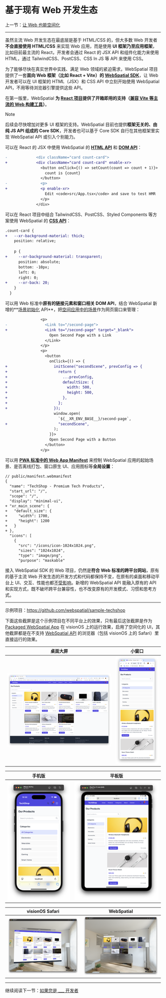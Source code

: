 
# 基于现有 Web 开发生态

上一节：[让 Web 也能空间化](make-the-web-spatial-too.md)

---

虽然主流 Web 开发生态在最底层是基于 HTML/CSS 的，但大多数 Web 开发者**不会直接使用 HTML/CSS** 来实现 Web 应用，而是使用 **UI 框架乃至应用框架**，比如目前最主流的 React，开发者会通过 React 的 JSX API 和组件化能力来使用 HTML，通过 TailwindCSS、PostCSS、CSS In JS 等 API 来使用 CSS。

为了能够尽快在真实世界中实践、满足 Web 领域的紧迫需求，WebSpatial 项目提供了一套**面向 Web 框架（比如 React + Vite）的  [WebSpatial SDK]()**，让 Web 开发者可以在 UI 框架的 HTML（JSX）和 CSS  API 中立刻开始使用 WebSpatial API，不用等待浏览器引擎提供这些 API。

在第一版里，WebSpatial **为 [React 项目]()提供了开箱即用的支持（[兼容 Vite 等主流的 Web 构建工具]()）**。

> [!NOTE]
> 后续会尽快增加对更多 UI 框架的支持。WebSpatial 目前也提供**框架无关的、由纯 JS API 组成的 Core SDK**，开发者也可以基于 Core SDK 自行在其他框架里实现 WebSpatial API 或引入个别能力。

可以在 React 的 JSX 中使用 WebSpatial 的 [**HTML API**]() 和 [**DOM API**]()：

```diff
-             <div className="card count-card">
+             <div className="card count-card" enable-xr>
                <button onClick={() => setCount(count => count + 1)}>
                  count is {count}
                </button>
-               <p>
+               <p enable-xr>
                  Edit <code>src/App.tsx</code> and save to test HMR
                </p>
              </div>
```

<!-- TODO：补充 Model 的例子 -->

可以在 React 项目中结合 TailwindCSS、PostCSS、Styled Components 等方案使用 WebSpatial 的 [**CSS API**]()：

```diff
.count-card {
+   --xr-background-material: thick;
    position: relative;

    p {
+     --xr-background-material: transparent;
      position: absolute;
      bottom: -10px;
      left: 0;
      right: 0;
+     --xr-back: 20;
    }
  }
```

可以用 Web 标准中**原有的链接元素和窗口相关 DOM API**，结合 WebSpatial 新增的**[场景初始化]() API**，把[空间应用中的场景]()作为网页窗口来管理：

```diff
                <p>
-                 <Link to="/second-page">
+                 <Link to="/second-page" target="_blank">
                    Open Second Page with a Link
                  </Link>
                </p>
                <p>
                  <button
                    onClick={() => {
+                     initScene("secondScene", prevConfig => {
+                       return {
+                         ...prevConfig,
+                         defaultSize: {
+                           width: 500,
+                           height: 500,
+                         },
+                       };
+                     });
                      window.open(
                        `${__XR_ENV_BASE__}/second-page`,
+                       "secondScene",
                      );
                    }}>
                    Open Second Page with a Button
                  </button>
                </p>
```

可以用 [**PWA 标准中的 Web App Manifest**]() 来控制 WebSpatial 应用的起始场景、是否离线打包、窗口原生 UI、应用图标等**全局设置**：

```json5
// public/manifest.webmanifest
{
  "name": "TechShop - Premium Tech Products",
  "start_url": "/",
  "scope": "/",
  "display": "minimal-ui",
+ "xr_main_scene": {
+   "default_size": {
+     "width": 1700,
+     "height": 1200
+   }
+ },
  "icons": [
    {
      "src": "/icons/icon-1024x1024.png",
      "sizes": "1024x1024",
      "type": "image/png",
      "purpose": "maskable"
```

接入 WebSpatial SDK 的 Web 项目，仍然是**符合 Web 标准的跨平台网站**，原有的基于主流 Web 开发生态的开发方式和代码都保持不变，在原有的桌面和移动平台上 UI、交互、性能也都[不受影响]()。新增的 WebSpatial API 能融入原有的 API 和实现方式，既不破坏跨平台兼容性，也不改变原有的开发模式、习惯和思考方式。

---

示例项目：https://github.com/webspatial/sample-techshop

下面这些截屏是这个示例项目在不同平台上的效果，只有最后这张截屏是作为 [Packaged WebSpatial App]() 在 visionOS 上的运行效果，启用了空间化的 UI，其他截屏都是在不支持 [WebSpatial API]() 的浏览器（包括 visionOS 上的 Safari）里直接运行的效果。

| 桌面大屏 | 小窗口 |
|:---:|:---:|
| ![](../../assets//intro/techshop-desktop.png) | ![](../../assets//intro/techshop-small.png) |

| 手机版 | 平板版 |
|:---:|:---:|
| ![](../../assets//intro/techshop-phone.png) | ![](../../assets//intro/techshop-pad.png) |

| visionOS Safari | WebSpatial |
|:---:|:---:|
| ![](../../assets//intro/techshop-safari.png) | ![](../../assets//intro/techshop-spatial.png) |

---

继续阅读下一节：[如果您是 ___ 开发者](if-you-are-a-developer.md)
